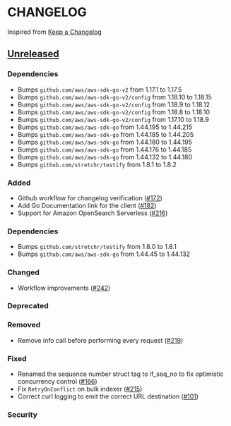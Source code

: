 # CHANGELOG
Inspired from [Keep a Changelog](https://keepachangelog.com/en/1.0.0/)

## [Unreleased]
### Dependencies
- Bumps `github.com/aws/aws-sdk-go-v2` from 1.17.1 to 1.17.5
- Bumps `github.com/aws/aws-sdk-go-v2/config` from 1.18.10 to 1.18.15
- Bumps `github.com/aws/aws-sdk-go-v2/config` from 1.18.9 to 1.18.12
- Bumps `github.com/aws/aws-sdk-go-v2/config` from 1.18.8 to 1.18.10
- Bumps `github.com/aws/aws-sdk-go-v2/config` from 1.17.10 to 1.18.9
- Bumps `github.com/aws/aws-sdk-go` from 1.44.195 to 1.44.215
- Bumps `github.com/aws/aws-sdk-go` from 1.44.185 to 1.44.205
- Bumps `github.com/aws/aws-sdk-go` from 1.44.180 to 1.44.195
- Bumps `github.com/aws/aws-sdk-go` from 1.44.176 to 1.44.185
- Bumps `github.com/aws/aws-sdk-go` from 1.44.132 to 1.44.180
- Bumps `github.com/stretchr/testify` from 1.8.1 to 1.8.2

### Added
- Github workflow for changelog verification ([#172](https://github.com/opensearch-project/opensearch-go/pull/172))
- Add Go Documentation link for the client ([#182](https://github.com/opensearch-project/opensearch-go/pull/182))
- Support for Amazon OpenSearch Serverless ([#216](https://github.com/opensearch-project/opensearch-go/pull/216))

### Dependencies
- Bumps `github.com/stretchr/testify` from 1.8.0 to 1.8.1
- Bumps `github.com/aws/aws-sdk-go` from 1.44.45 to 1.44.132

### Changed
- Workflow improvements ([#242](https://github.com/opensearch-project/opensearch-go/pull/242))

### Deprecated

### Removed
- Remove info call before performing every request ([#219](https://github.com/opensearch-project/opensearch-go/pull/219))

### Fixed
 - Renamed the sequence number struct tag to if_seq_no to fix optimistic concurrency control ([#166](https://github.com/opensearch-project/opensearch-go/pull/166))
 - Fix `RetryOnConflict` on bulk indexer ([#215](https://github.com/opensearch-project/opensearch-go/pull/215))
 - Correct curl logging to emit the correct URL destination ([#101](https://github.com/opensearch-project/opensearch-go/pull/101))

### Security


[Unreleased]: https://github.com/opensearch-project/opensearch-go/compare/2.1...HEAD